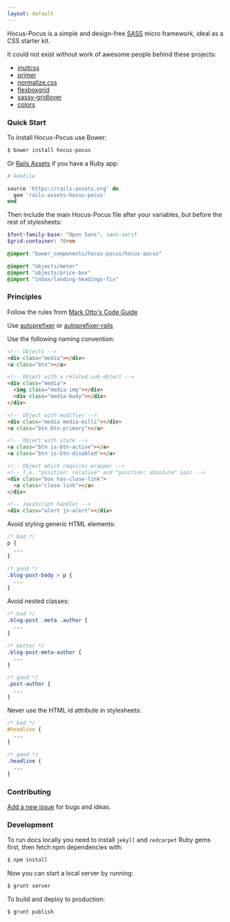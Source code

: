 ```yaml
---
layout: default
---
```


Hocus-Pocus is a simple and design-free [SASS](http://sass-lang.com)
micro framework, ideal as a CSS starter kit.

It could not exist without work of awesome people behind these projects:

* [inuitcss](https://github.com/inuitcss)
* [primer](https://github.com/primer/primer)
* [normalize.css](https://github.com/necolas/normalize.css)
* [flexboxgrid](https://github.com/kristoferjoseph/flexboxgrid)
* [sassy-gridlover](https://github.com/hiulit/Sassy-Gridlover)
* [colors](https://github.com/mrmrs/colors)

### Quick Start

To install Hocus-Pocus use Bower:

```sh
$ bower install hocus-pocus
```

Or [Rails Assets](https://rails-assets.org) if you have a Ruby app:

```ruby
# Gemfile

source 'https://rails-assets.org' do
  gem 'rails-assets-hocus-pocus'
end
```

Then include the main Hocus-Pocus file after your variables, but before
the rest of stylesheets:

```sass
$font-family-base: "Open Sans", sans-serif
$grid-container: 70rem

@import "bower_components/hocus-pocus/hocus-pocus"

@import "objects/meter"
@import "objects/price-box"
@import "inbox/landing-headings-fix"
```

### Principles

Follow the rules from [Mark Otto's Code Guide](http://codeguide.co/#css)

Use [autoprefixer](https://github.com/postcss/autoprefixer) or [autoprefixer-rails](https://github.com/ai/autoprefixer-rails)

Use the following naming convention:

```html
<!-- Objects -->
<div class="media"></div>
<a class="btn"></a>

<!-- Object with a related sub-object -->
<div class="media">
  <img class="media-img"></div>
  <div class="media-body"></div>
</div>

<!-- Object with modifier -->
<div class="media media-milli"></div>
<a class="btn btn-primary"></a>

<!-- Object with state -->
<a class="btn is-btn-active"></a>
<a class="btn is-btn-disabled"></a>

<!-- Object which requires wrapper -->
<!-- f.e. "position: relative" and "position: absolute" pair -->
<div class="box has-close-link">
  <a class="close-link"></a>
</div>

<!-- JavaScript handler -->
<div class="alert js-alert"></div>
```

Avoid styling generic HTML elements:

```css
/* bad */
p {
  ...
}

/* good */
.blog-post-body > p {
  ...
}
```

Avoid nested classes:

```css
/* bad */
.blog-post .meta .author {
  ...
}

/* better */
.blog-post-meta-author {
  ...
}

/* good */
.post-author {
  ...
}
```

Never use the HTML id attribute in stylesheets:

```css
/* bad */
#headline {
  ...
}

/* good */
.headline {
  ...
}
```

### Contributing

[Add a new issue](https://github.com/bkzl/hocus-pocus/issues)
for bugs and ideas.

### Development

To run docs locally you need to install `jekyll` and `redcarpet` Ruby gems
first, then fetch npm dependencies with:

```sh
$ npm install
```

Now you can start a local server by running:

```sh
$ grunt server
```

To build and deploy to production:

```sh
$ grunt publish
```
